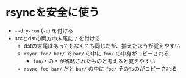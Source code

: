 # rsyncを安全に使う

- `--dry-run` (`-n`) を付ける
- srcとdstの両方の末尾に `/` を付ける
    - dstの末尾はあってもなくても同じだが、揃えたほうが覚えやすい
    - `rsync foo/ bar/` で `bar/` の中に `foo/` の中身がコピーされる
        - `foo/*` の `*` が省略されたものと考えると覚えやすい
    - `rsync foo bar/` だと `bar/` の中に `foo/` そのものがコピーされる

